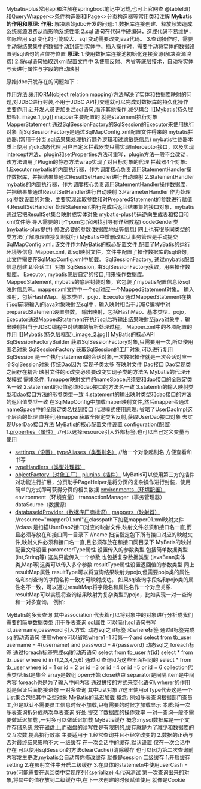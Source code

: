 Mybatis-plus常用api和注解在springboot笔记中记载,也可上官网查 @tableId() 和QueryWrapper<>条件构造器和IPage<>分页构造器等常用类和注解
**Mybatis的作用和原理:**
	**作用:**
	解决原始jdbc开发的问题:
		1.数据库连接创建、释放频繁造成系统资源浪费从而影响系统性能
		2.sql 语句在代码中硬编码，造成代码不易维护，实际应用 sql 变化的可能较大，sql 变动需要改变java代码。
		3.查询操作时，需要手动将结果集中的数据手动封装到实体中。插入操作时，需要手动将实体的数据设置到sql语句的占位符位置
	**原理:**
	1.使用数据库连接池初始化连接资源(解决资源浪费)
	2.将sql语句抽取到xml配置文件中
	3.使用反射、内省等底层技术，自动将实体与表进行属性与字段的自动映射

原始jdbc开发存在的问题如下：






作用方法:采用ORM(object relation mapping)方法解决了实体和数据库映射的问题,对JDBC进行封装,不用于JDBC API打交道就可以完成对数据库的持久化操作
主要作用:让开发人员更加关注sql语句,而非其他操作,减少耦合
![[Mybatis(持久层框架)_image_1.jpg]]
mapper主要配置的 就是statement执行对象 MapperStatement
通过SqlSessionFactory的SqlSession的Executor来使用执行对象
而SqlSessionFactory是通过SqlMapConfig.xml配置文件得来的
mybatis拦截器:(常用于分页,sql结果集处理执行额外逻辑和过滤敏感信息)
mybatis拦截器本质上使用了jdk动态代理
用户自定义拦截器类只需实现Interceptor接口，以及实现intercept方法，plugin和setProperties方法可重写，plugin方法一般不会改动，该方法调用了Plugin的静态方法wrap实现了对目标对象的代理
拦截器4个对象:
1.Executor mybatis的内部执行器，作为调度核心负责调用StatementHandler操作数据库，并把结果集通过ResultSetHandler进行自动映射
2.StatementHandler mybatis的内部执行器，作为调度核心负责调用StatementHandler操作数据库，并把结果集通过ResultSetHandler进行自动映射
3.ParameterHandler 作为处理sql参数设置的对象，主要实现读取参数和对PreparedStatement的参数进行赋值
4.ResultSetHandler 处理Statement执行完成后返回结果集的接口对象，mybatis通过它把ResultSet集合映射成实体对象
mybatis-plus代码逆向生成表和接口和xml文件等
导入需要的几个pom包(官网找引导有详细教程)
codeGender类(mybatis-plus提供)
修改必要的参数(数据库地址等信息)
网上也有很多同类型的类方法(了解原理直接复制就行)
MyBatis中增删改默认事务管理是手动提交
SqlMapConfig.xml.:该文件作为MyBatis的核心配置文件,配置了MyBatis的运行环境等信息.
Mapper.xml, 即sql映射文件，文件中配置了操作数据库的sql语句。此文件需要在SqlMapConfig.xml中加载。
SqlSessionFactory, 通过mybatis配置信息创建,即会话工厂对象
SqlSession, 由SqlSessionFactory获取，用来操作数据库。
Executor, mybatis底层自定的接口,用来操作数据库。
MappedStatement, mybatis的底层封装对象，它包装了mybatis配置信息及sql映射信息等。mapper.xml文件中一个sql对应一个MappedStatement对象。
输入映射，包括HashMap、基本类型、pojo，Executor通过MappedStatement在执行sql前将输入的java对象映射至sql中，输入映射相当于JDBC编程中对preparedStatement设置参数。
输出映射，包括HashMap、基本类型、pojo，Executor通过MappedStatement在执行sql后将输出结果映射至java对象中，输出映射相当于JDBC编程中对结果的解析处理过程。
Mapper.xml中的各项配置的作用
![[Mybatis(持久层框架)_image_2.jpg]]
MyBatis的核心API
SqlSessionFactoryBuilder
获取SqlSessionFactory对象,只需要用一次,所以使用匿名对象
SqlSessionFactory
获取SqlSession的工厂对象,可以进行复用
SqlSession
是一个执行statement的会话对象,一次数据操作就是一次会话对应一个SqlSession对象
传统Dao因为 实现子类太多 在映射文件 Dao接口 Dao实现类之间存在耦合
映射文件的id改变必须要改变实现子类的方法名
Mybatis的代理开发模式
需求条件:
1.mapper映射文件的nameSpace必须要和dao接口的全限定类名一致
2.statement的id值必须和dao接口的方法名一致
3.statemtn的输入映射类型和dao接口方法的形参类型一致
4.statement的输出映射类型和dao接口的方法的返回值类型一致
在SqlMapConfig中加载maper映射文件,然后mapper会通过nameSpace中的全限定类名找到接口
代理模式使用原理:
省略了UserDaoImpl这个层面的处理
直接利用mapper获取全限定类名反射,获取UserDao接口对象
去实现UserDao接口方法
MyBatis的核心配置文件设置
configuration(配置)
1.[properties（属性）](https://mybatis.org/mybatis-3/zh/configuration.html#properties)
//可以选择resource引入外部标签,也可以自己定义变量再使用
-   [settings（设置）](https://mybatis.org/mybatis-3/zh/configuration.html#settings)
[typeAliases（类型别名）](https://mybatis.org/mybatis-3/zh/configuration.html#typeAliases)
//给一个对象起别名,方便查看和书写
-   [typeHandlers（类型处理器）](https://mybatis.org/mybatis-3/zh/configuration.html#typeHandlers)
-   [objectFactory（对象工厂）](https://mybatis.org/mybatis-3/zh/configuration.html#objectFactory)
[plugins（插件）](https://mybatis.org/mybatis-3/zh/configuration.html#plugins)
MyBatis可以使用第三方的插件对功能进行扩展，分页助手PageHelper是将分页的复杂操作进行封装，使用简单的方式即可获得分页的相关数据
[environments（环境配置）](https://mybatis.org/mybatis-3/zh/configuration.html#environments)
environment（环境变量）
transactionManager（事务管理器）
dataSource（数据源）
-   [databaseIdProvider（数据库厂商标识）](https://mybatis.org/mybatis-3/zh/configuration.html#databaseIdProvider)
[mappers（映射器）](https://mybatis.org/mybatis-3/zh/configuration.html#mappers)
//resource="mapper01.xml"在classpath下加载mapper01.xml映射文件
//class 是扫描UserDao2接口对应的映射文件,映射文件必须和接口名一直,而且必须存放在和接口同一目录下
//name 扫描指定包下所有接口对应的映射文件,映射文件必须和接口名一直,且必须存放在和接口同目录下
MyBatis的映射配置文件设置
parameterType属性 设置传入的参数类型
包括简单数据类型(int,String等) 这类只能传入一个参数
也包括复杂数据类型 (javaBean实体类,Map等)这类可以传入多个参数
resultType属性设置返回值的参数类型 同上
resultMap属性
resultType可以将查询结果映射为pojo,但需要pojo类的属性名和sql查询的字段名称一致方可映射成功。
如果sql查询字段名和pojo类的属性名不一致，可以通过resultMap将字段名和属性名作一个对应关系.
resultMap可以实现将查询结果映射为复杂类型的pojo，比如实现一对一查询和一对多查询。 例如:
<id property="eid" javaType="int" column="eid"></id>
<result column="ename" property="ename" javaType="String"></result>
<!-- 映射Dept属性 property叫做dept 他的属性类型为简写的全类名dept-->
<association property="dept" javaType="dept">
<id property="did" javaType="int" column="did"></id>
<result property="dname" column="dname" javaType="String"></result>
</association>
</resultMap>
MyBatis的多表查询
其中association 代表着可以将对象中的对象进行分析成我们需要的简单数据类型 用于多表查询
sql属性 可以简化sql语句书写
<sql id="queryByParam">
id,username,password
</sql>
引入方式: <include refid="片段名"></include>
动态sql之 if标签 和where标签 通过if标签完成sql的动态语句
使用where可以省略where1=1 和第一个and
select <include refid="queryByParam"></include> from tb_user
<where>
<if test="null != username and '' != username">
username = #{username}
</if>
<if test="null != password and '' != password">
and password = #{password}
</if>
</where>
动态sql之 foreach标签 通过foreach标签完成sql的动态语句
select <include refid="queryByParam"></include> from tb_user
<where>
<foreach collection="list" separator="," open="id in (" close=")" item="id">
#{id}
</foreach>
</where>
select * from tb_user where id in (1,2,3,4,5,6) 通过id 查询id为这些里面相同的
select * from tb_user where id = 1 or id = 2 or id =3 or id =4 or id =5 or id = 6
collection代表类型:list是集合 array是数组
open开始 close结束
separator是间隔
item是中间内容 foreach也是为了输入中间内容
通过拼接的方式来变化语句\
wherer的作用就是保证后面能接语句
一对多查询
<resultMap>
其中List对象
//这里使用ofType代表这是一个List集合包括其中泛型对象
<collectioin property="employeeList" ofType="employee"></collection>
</resultMap>
MyBatis的延迟加载
概念:
例如多表查询根据部门查员工,但是默认不需要员工信息时候不加载,只有需要的时候才加载显示
本质:将一次多表查询拆分成两次单表查询
好处:提交了数据库的操作效率
一对一查询一般不需要做延迟加载
,一对多可以做延迟加载
MyBatis缓存
概念:mysql数据库是一个文件存储系统,放在磁盘上,而磁盘的读写性是有限制的,缓存就是为了减少和数据库的交互次数,提高执行效率
主要适用于
1.经常查询并且不经常改变的
2.数据的正确与否对最终结果影响不大
一级缓存
在一次会话中的缓存,默认设置
仅在一次会话中存在
可以使用sqlSession的方法clearCache()清除缓存
也可以因为第二次查询前内容发生更改,mybatis会自动帮你修改缓存
就像是session
二级缓存
1.开启缓存setting
2.在影射文件中开启二级缓存 <cache></cache>
3.在具体的statemetn中使用userCash = true(可能需要在返回类中实现序列化serialize)
4.代码测试
第一次查询出来的对象,将其中的值存放到二级缓存中,在下一次创建的时候赋值使用
就像是Cookie